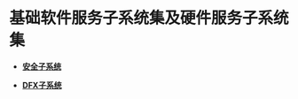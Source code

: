 # 基础软件服务子系统集及硬件服务子系统集<a name="ZH-CN_TOPIC_0000001054718081"></a>

-   **[安全子系统](安全子系统.md)**  

-   **[DFX子系统](DFX子系统.md)**  


